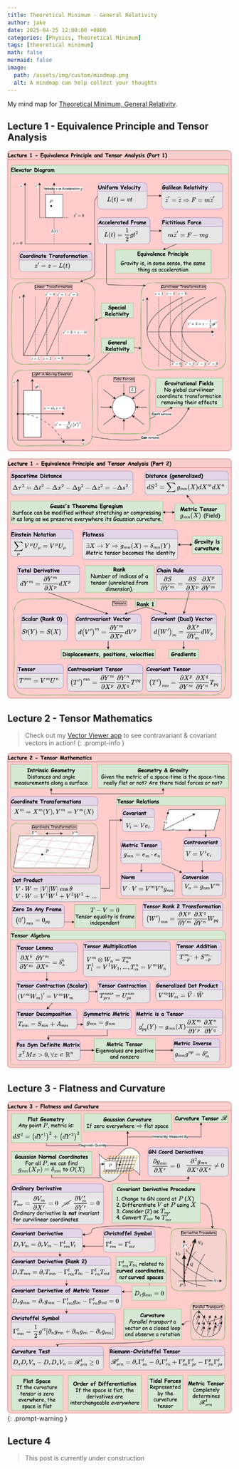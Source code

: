 ```yaml
---
title: Theoretical Minimum - General Relativity
author: jake
date: 2025-04-25 12:00:00 +0800
categories: [Physics, Theoretical Minimum]
tags: [theoretical minimum]
math: false
mermaid: false
image:
  path: /assets/img/custom/mindmap.png
  alt: A mindmap can help collect your thoughts
---
```

My mind map for [Theoretical Minimum, General Relativity](https://theoreticalminimum.com/courses/general-relativity/2012/fall).

## Lecture 1 - Equivalence Principle and Tensor Analysis
![alt](assets/drawio/B4L1-Page-1.drawio.png)

![alt](assets/drawio/B4L1-Page-2.drawio.png)

## Lecture 2 - Tensor Mathematics
> Check out my [Vector Viewer app](/apps/vector_viz/index.html) to see contravariant & covariant vectors in action!
{: .prompt-info }

![alt](assets/drawio/B4L2.drawio.png)

## Lecture 3 - Flatness and Curvature
![alt](assets/drawio/B4L3.drawio.png)
{: .prompt-warning }

## Lecture 4
> This post is currently under construction
